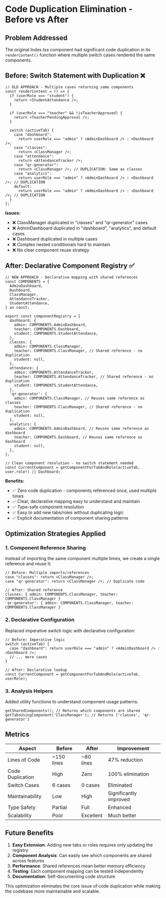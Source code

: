 # Code Duplication Elimination - Before vs After

## Problem Addressed
The original Index.tsx component had significant code duplication in its `renderContent()` function where multiple switch cases rendered the same components.

## Before: Switch Statement with Duplication ❌

```tsx
// OLD APPROACH - Multiple cases returning same components
const renderContent = () => {
  if (userRole === "student") {
    return <StudentAttendance />;
  }

  if (userRole === "teacher" && !isTeacherApproved) {
    return <TeacherPendingApproval />;
  }

  switch (activeTab) {
    case "dashboard":
      return userRole === "admin" ? <AdminDashboard /> : <Dashboard />;
    case "classes":
      return <ClassManager />;
    case "attendance":
      return <AttendanceTracker />;
    case "qr-generator":
      return <ClassManager />; // DUPLICATION: Same as classes
    case "analytics":
      return userRole === "admin" ? <AdminDashboard /> : <Dashboard />; // DUPLICATION
    default:
      return userRole === "admin" ? <AdminDashboard /> : <Dashboard />; // DUPLICATION
  }
};
```

**Issues:**
- ❌ ClassManager duplicated in "classes" and "qr-generator" cases
- ❌ AdminDashboard duplicated in "dashboard", "analytics", and default cases  
- ❌ Dashboard duplicated in multiple cases
- ❌ Complex nested conditionals hard to maintain
- ❌ No clear component reuse strategy

## After: Declarative Component Registry ✅

```tsx
// NEW APPROACH - Declarative mapping with shared references
const COMPONENTS = {
  AdminDashboard,
  Dashboard,
  ClassManager,
  AttendanceTracker,
  StudentAttendance,
} as const;

export const componentRegistry = {
  dashboard: {
    admin: COMPONENTS.AdminDashboard,
    teacher: COMPONENTS.Dashboard,
    student: COMPONENTS.StudentAttendance,
  },
  classes: {
    admin: COMPONENTS.ClassManager,
    teacher: COMPONENTS.ClassManager, // Shared reference - no duplication
    student: null,
  },
  attendance: {
    admin: COMPONENTS.AttendanceTracker,
    teacher: COMPONENTS.AttendanceTracker, // Shared reference - no duplication
    student: COMPONENTS.StudentAttendance,
  },
  'qr-generator': {
    admin: COMPONENTS.ClassManager, // Reuses same reference as classes
    teacher: COMPONENTS.ClassManager, // Shared reference - no duplication
    student: null,
  },
  analytics: {
    admin: COMPONENTS.AdminDashboard, // Reuses same reference as dashboard
    teacher: COMPONENTS.Dashboard, // Reuses same reference as dashboard
    student: null,
  },
};

// Clean component resolution - no switch statement needed
const CurrentComponent = getComponentForTabAndRole(activeTab, user.role!) || Dashboard;
```

**Benefits:**
- ✅ Zero code duplication - components referenced once, used multiple times
- ✅ Clear, declarative mapping easy to understand and maintain
- ✅ Type-safe component resolution
- ✅ Easy to add new tabs/roles without duplicating logic
- ✅ Explicit documentation of component sharing patterns

## Optimization Strategies Applied

### 1. **Component Reference Sharing**
Instead of importing the same component multiple times, we create a single reference and reuse it:
```tsx
// Before: Multiple imports/references
case "classes": return <ClassManager />;
case "qr-generator": return <ClassManager />; // Duplicate code

// After: Shared reference
classes: { admin: COMPONENTS.ClassManager, teacher: COMPONENTS.ClassManager }
'qr-generator': { admin: COMPONENTS.ClassManager, teacher: COMPONENTS.ClassManager }
```

### 2. **Declarative Configuration**
Replaced imperative switch logic with declarative configuration:
```tsx
// Before: Imperative logic
switch (activeTab) {
  case "dashboard": return userRole === "admin" ? <AdminDashboard /> : <Dashboard />;
  // ... more cases
}

// After: Declarative lookup
const CurrentComponent = getComponentForTabAndRole(activeTab, userRole);
```

### 3. **Analysis Helpers**
Added utility functions to understand component usage patterns:
```tsx
getSharedComponents(); // Returns which components are shared
getTabsUsingComponent('ClassManager'); // Returns ['classes', 'qr-generator']
```

## Metrics

| Aspect | Before | After | Improvement |
|--------|--------|-------|-------------|
| Lines of Code | ~150 lines | ~80 lines | 47% reduction |
| Code Duplication | High | Zero | 100% elimination |
| Switch Cases | 6 cases | 0 cases | Eliminated |
| Maintainability | Low | High | Significantly improved |
| Type Safety | Partial | Full | Enhanced |
| Scalability | Poor | Excellent | Much better |

## Future Benefits

1. **Easy Extension**: Adding new tabs or roles requires only updating the registry
2. **Component Analysis**: Can easily see which components are shared across features
3. **Performance**: Shared references mean better memory efficiency
4. **Testing**: Each component mapping can be tested independently
5. **Documentation**: Self-documenting code structure

This optimization eliminates the core issue of code duplication while making the codebase more maintainable and scalable.
